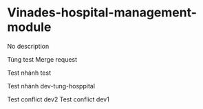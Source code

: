 # Vinades-hospital-management-module
No description

Tùng test Merge request

Test nhánh test

Test nhánh dev-tung-hosppital

Test conflict dev2
Test conflict dev1
